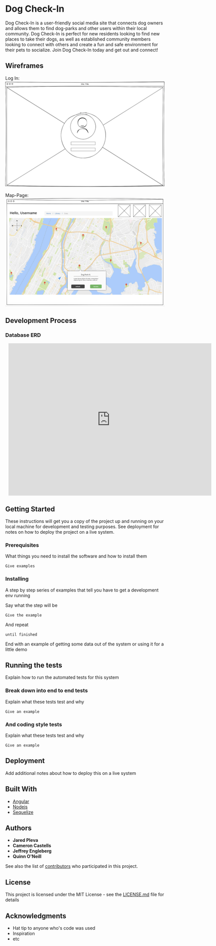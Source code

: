 # Dog Check-In

Dog Check-In is a user-friendly social media site that connects dog owners and allows them to find dog-parks and other users within their local community. Dog Check-In is perfect for new residents looking to find new places to take their dogs, as well as established community members looking to connect with others and create a fun and safe environment for their pets to socialize. Join Dog Check-In today and get out and connect!


## Wireframes

Log In:
![alt text](front-end/src/assets/Log-in.png "Log-In Page")

Map-Page: 
![alt text](front-end/src/assets/Map-page.png "Log-In Page")

## Development Process

### Database ERD
<div style="width: 640px; height: 480px; margin: 10px; position: relative;"><iframe allowfullscreen frameborder="0" style="width:640px; height:480px" src="https://www.lucidchart.com/documents/embeddedchart/6c00b2b9-f19e-4591-ba9c-b796d2a58991" id="fteOhHkW-v28"></iframe></div>


## Getting Started

These instructions will get you a copy of the project up and running on your local machine for development and testing purposes. See deployment for notes on how to deploy the project on a live system.

### Prerequisites

What things you need to install the software and how to install them

```
Give examples
```

### Installing

A step by step series of examples that tell you have to get a development env running

Say what the step will be

```
Give the example
```

And repeat

```
until finished
```

End with an example of getting some data out of the system or using it for a little demo

## Running the tests

Explain how to run the automated tests for this system

### Break down into end to end tests

Explain what these tests test and why

```
Give an example
```

### And coding style tests

Explain what these tests test and why

```
Give an example
```

## Deployment

Add additional notes about how to deploy this on a live system

## Built With

* [Angular](https://angular.io/) 
* [Nodejs](https://nodejs.org/en/) 
* [Sequelize](http://docs.sequelizejs.com/) 



## Authors

* **Jared Pleva** 
* **Cameron Castells** 
* **Jeffrey Engleberg** 
* **Quinn O'Neill** 

See also the list of [contributors](https://github.com/your/project/contributors) who participated in this project.

## License

This project is licensed under the MIT License - see the [LICENSE.md](LICENSE.md) file for details

## Acknowledgments

* Hat tip to anyone who's code was used
* Inspiration
* etc


